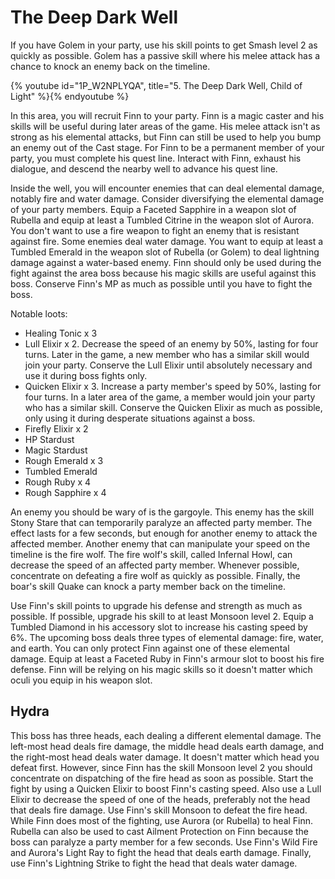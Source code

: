 # The Deep Dark Well

If you have Golem in your party, use his skill points to get Smash level 2 as
quickly as possible. Golem has a passive skill where his melee attack has a
chance to knock an enemy back on the timeline.

{% youtube id="1P_W2NPLYQA", title="5. The Deep Dark Well, Child of Light" %}{% endyoutube %}

In this area, you will recruit Finn to your party. Finn is a magic caster and
his skills will be useful during later areas of the game. His melee attack isn't
as strong as his elemental attacks, but Finn can still be used to help you bump
an enemy out of the Cast stage. For Finn to be a permanent member of your party,
you must complete his quest line. Interact with Finn, exhaust his dialogue, and
descend the nearby well to advance his quest line.

Inside the well, you will encounter enemies that can deal elemental damage,
notably fire and water damage. Consider diversifying the elemental damage of
your party members. Equip a Faceted Sapphire in a weapon slot of Rubella and
equip at least a Tumbled Citrine in the weapon slot of Aurora. You don't want to
use a fire weapon to fight an enemy that is resistant against fire. Some enemies
deal water damage. You want to equip at least a Tumbled Emerald in the weapon
slot of Rubella (or Golem) to deal lightning damage against a water-based enemy.
Finn should only be used during the fight against the area boss because his
magic skills are useful against this boss. Conserve Finn's MP as much as
possible until you have to fight the boss.

Notable loots:

-   Healing Tonic x 3
-   Lull Elixir x 2. Decrease the speed of an enemy by 50%, lasting for four
    turns. Later in the game, a new member who has a similar skill would join
    your party. Conserve the Lull Elixir until absolutely necessary and use it
    during boss fights only.
-   Quicken Elixir x 3. Increase a party member's speed by 50%, lasting for four
    turns. In a later area of the game, a member would join your party who has a
    similar skill. Conserve the Quicken Elixir as much as possible, only using
    it during desperate situations against a boss.
-   Firefly Elixir x 2
-   HP Stardust
-   Magic Stardust
-   Rough Emerald x 3
-   Tumbled Emerald
-   Rough Ruby x 4
-   Rough Sapphire x 4

An enemy you should be wary of is the gargoyle. This enemy has the skill Stony
Stare that can temporarily paralyze an affected party member. The effect lasts
for a few seconds, but enough for another enemy to attack the affected member.
Another enemy that can manipulate your speed on the timeline is the fire wolf.
The fire wolf's skill, called Infernal Howl, can decrease the speed of an
affected party member. Whenever possible, concentrate on defeating a fire wolf
as quickly as possible. Finally, the boar's skill Quake can knock a party member
back on the timeline.

Use Finn's skill points to upgrade his defense and strength as much as possible.
If possible, upgrade his skill to at least Monsoon level 2. Equip a Tumbled
Diamond in his accessory slot to increase his casting speed by 6%. The upcoming
boss deals three types of elemental damage: fire, water, and earth. You can only
protect Finn against one of these elemental damage. Equip at least a Faceted
Ruby in Finn's armour slot to boost his fire defense. Finn will be relying on
his magic skills so it doesn't matter which oculi you equip in his weapon slot.

## Hydra

This boss has three heads, each dealing a different elemental damage. The
left-most head deals fire damage, the middle head deals earth damage, and the
right-most head deals water damage. It doesn't matter which head you defeat
first. However, since Finn has the skill Monsoon level 2 you should concentrate
on dispatching of the fire head as soon as possible. Start the fight by using a
Quicken Elixir to boost Finn's casting speed. Also use a Lull Elixir to decrease
the speed of one of the heads, preferably not the head that deals fire damage.
Use Finn's skill Monsoon to defeat the fire head. While Finn does most of the
fighting, use Aurora (or Rubella) to heal Finn. Rubella can also be used to cast
Ailment Protection on Finn because the boss can paralyze a party member for a
few seconds. Use Finn's Wild Fire and Aurora's Light Ray to fight the head that
deals earth damage. Finally, use Finn's Lightning Strike to fight the head that
deals water damage.
